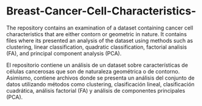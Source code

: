 # Breast-Cancer-Cell-Characteristics-

The repository contains an examination of a dataset containing cancer cell characteristics that are either contorn or geometric in nature. It contains files where its presented an analysis of the dataset using methods such as clustering, linear classification, quadratic classification, factorial analisis (FA), and principal component analysis (PCA).

El repositorio contiene un análisis de un dataset sobre características de células cancerosas que son de naturaleza geométrica o de contorno. Asimismo, contiene archivos donde se presenta un análisis del conjunto de datos utilizando métodos como clustering, clasificación lineal, clasificación cuadrática, análisis factorial (FA) y análisis de componentes principales (PCA).
